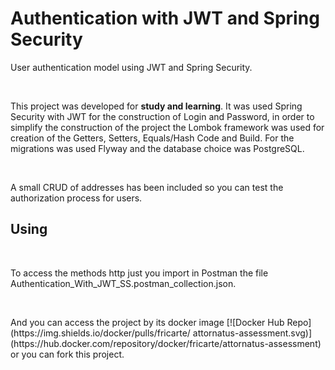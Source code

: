 <h1>Authentication with JWT and Spring Security</h1>
  
<p>User authentication model using JWT and Spring Security.</p>
<br>
<p>This project was developed for <strong>study and learning</strong>. It was used Spring Security with JWT for the construction of Login and Password, in order to simplify the construction of the project the Lombok framework was used for creation of the Getters, Setters, Equals/Hash Code and Build. For the migrations was used Flyway and the database choice was PostgreSQL.</p>
<br>
<p>A small CRUD of addresses has been included so you can test the authorization process for users.</p>

<h2>Using</h2>
<br>
<p>To access the methods http just you import in Postman the file Authentication_With_JWT_SS.postman_collection.json.</p>
<br>
<p>And you can access the project by its docker image [![Docker Hub Repo](https://img.shields.io/docker/pulls/fricarte/
attornatus-assessment.svg)](https://hub.docker.com/repository/docker/fricarte/attornatus-assessment) or you can fork this project.</p>
